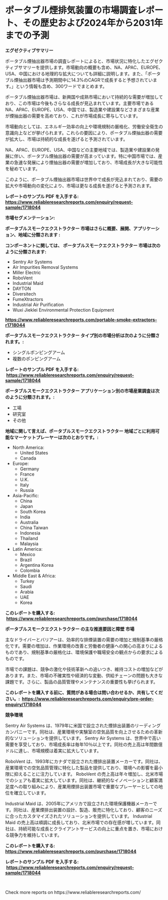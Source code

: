 <p><h1>ポータブル煙排気装置の市場調査レポート、その歴史および2024年から2031年までの予測</h1></p><p><strong>エグゼクティブサマリー</strong></p>
<p><p>ポータブル煙抽出器市場の調査レポートによると、市場状況に特化したエグゼクティブサマリーを提供します。市場動向の概要も含め、NA、APAC、EUROPE、USA、中国における地理的な拡大についても詳細に説明します。また、「ポータブル煙抽出器市場は予測期間中に14.3%のCAGRで成長すると予想されています。」という情報も含め、300ワードでまとめます。</p><p>ポータブル煙抽出器市場は、新興国や成熟市場において持続的な需要が増加しており、この市場は今後もさらなる成長が見込まれています。主要市場であるNA、APAC、EUROPE、USA、中国では、製造業や建設業などさまざまな産業が煙抽出器の需要を高めており、これが市場成長に寄与しています。</p><p>市場動向としては、エネルギー効率の向上や環境規制の厳格化、労働安全衛生の意識向上などが挙げられます。これらの要因により、ポータブル煙抽出器の需要が拡大し、市場は持続的な成長を遂げると予測されています。</p><p>NA、APAC、EUROPE、USA、中国などの主要地域では、製造業や建設業の発展に伴い、ポータブル煙抽出器の需要が高まっています。特に中国市場では、産業の急速な発展により煙抽出器の需要が増加しており、市場成長が大きな可能性を秘めています。</p><p>このように、ポータブル煙抽出器市場は世界中で成長が見込まれており、需要の拡大や市場動向の変化により、市場は更なる成長を遂げると予測されます。</p></p>
<p><strong>レポートのサンプル PDF を入手する: <a href="https://www.reliableresearchreports.com/enquiry/request-sample/1718044">https://www.reliableresearchreports.com/enquiry/request-sample/1718044</a></strong></p>
<p><strong>市場セグメンテーション:</strong></p>
<p><strong> ポータブルスモークエクストラクター 市場はさらに概要、展開、アプリケーション、地域に分類されます :</strong></p>
<p><strong>コンポーネントに関しては、 ポータブルスモークエクストラクター 市場は次のように分類されます: &nbsp;</strong></p>
<p><ul><li>Sentry Air Systems</li><li>Air Impurities Removal Systems</li><li>Miller Electric</li><li>RoboVent</li><li>Industrial Maid</li><li>DAYTON</li><li>Diversitech</li><li>FumeXtractors</li><li>Industrial Air Purification</li><li>Wuxi Jieklei Environmental Protection Equipment</li></ul></p>
<p><strong><a href="https://www.reliableresearchreports.com/portable-smoke-extractors-r1718044">https://www.reliableresearchreports.com/portable-smoke-extractors-r1718044</a></strong></p>
<p><strong> ポータブルスモークエクストラクター タイプ別の市場分析は次のように分類されます。:</strong></p>
<p><ul><li>シングルポンピングアーム</li><li>複数のポンピングアーム</li></ul></p>
<p><strong>レポートのサンプル PDF を入手する: &nbsp;<a href="https://www.reliableresearchreports.com/enquiry/request-sample/1718044">https://www.reliableresearchreports.com/enquiry/request-sample/1718044</a></strong></p>
<p><strong> ポータブルスモークエクストラクター アプリケーション別の市場産業調査は次のように分類されます。:</strong></p>
<p><ul><li>工場</li><li>研究室</li><li>その他</li></ul></p>
<p><strong>地域に関して言えば、ポータブルスモークエクストラクター 地域ごとに利用可能なマーケットプレーヤーは次のとおりです。:</strong></p>
<p><ul>
    <li>
        North America:
        <ul>
            <li>United States</li>
            <li>Canada</li>
        </ul>
    </li>
    <li>
        Europe:
        <ul>
            <li>Germany</li>
            <li>France</li>
            <li>U.K.</li>
            <li>Italy</li>
            <li>Russia</li>
        </ul>
    </li>
    <li>
        Asia-Pacific:
        <ul>
            <li>China</li>
            <li>Japan</li>
            <li>South Korea</li>
            <li>India</li>
            <li>Australia</li>
            <li>China Taiwan</li>
            <li>Indonesia</li>
            <li>Thailand</li>
            <li>Malaysia</li>
        </ul>
    </li>
    <li>
        Latin America:
        <ul>
            <li>Mexico</li>
            <li>Brazil</li>
            <li>Argentina Korea</li>
            <li>Colombia</li>
        </ul>
    </li>
    <li>
        Middle East & Africa:
        <ul>
            <li>Turkey</li>
            <li>Saudi</li>
            <li>Arabia</li>
            <li>UAE</li>
            <li>Korea</li>
        </ul>
    </li>
    </ul></p>
<p><strong>このレポートを購入する: &nbsp;<a href="https://www.reliableresearchreports.com/purchase/1718044">https://www.reliableresearchreports.com/purchase/1718044</a></strong></p>
<p><strong>ポータブルスモークエクストラクター の主な推進要因と障壁 市場</strong></p>
<p><p>主なドライバーとバリアーは、効率的な排煙装置の需要の増加と規制基準の厳格化です。需要の増加は、作業環境の改善と労働者の健康への関心の高まりによるものであり、規制基準の厳格化は、環境保護や職場安全の観点からの要求によるものです。</p><p>市場での課題は、競争の激化や技術革新への追いつき、維持コストの増加などがあります。また、市場の不確実性や経済的な変動、供給チェーンの問題も大きな課題です。さらに、製品の品質管理やメンテナンスの重要性も挙げられます。</p></p>
<p><strong>このレポートを購入する前に、質問がある場合は問い合わせるか、共有してください。:&nbsp; <a href="https://www.reliableresearchreports.com/enquiry/pre-order-enquiry/1718044">https://www.reliableresearchreports.com/enquiry/pre-order-enquiry/1718044</a></strong></p>
<p><strong>競争環境</strong></p>
<p><p>Sentry Air Systems は、1979年に米国で設立された煙排出装置のリーディングカンパニーです。同社は、産業環境や実験室の空気品質を向上させるための革新的なソリューションを提供しています。 Sentry Air Systems は、世界中で高い需要を享受しており、市場成長率は毎年10％以上です。同社の売上高は年間数億ドルに達し、市場規模は着実に拡大しています。</p><p>RoboVent は、1993年にカナダで設立された煙排出装置メーカーです。同社は、産業環境での空気品質管理に特化した製品を提供しており、環境への影響を最小限に抑えることに注力しています。 RoboVent の売上高は年々増加し、北米市場でのシェアも着実に拡大しています。同社は、継続的なイノベーションと顧客満足度への取り組みにより、産業用煙排出装置市場で重要なプレーヤーとしての地位を確立しています。</p><p>Industrial Maid は、2005年にアメリカで設立された環境保護機器メーカーです。同社は、産業煙排出装置の設計、製造、販売に特化しており、顧客のニーズに合ったカスタマイズされたソリューションを提供しています。 Industrial Maid の売上高は順調に成長しており、北米市場での存在感が増しています。同社は、持続可能な成長とクライアントサービスの向上に重点を置き、市場における競争力を維持しています。</p></p>
<p><strong>このレポートを購入する: &nbsp; <a href="https://www.reliableresearchreports.com/purchase/1718044">https://www.reliableresearchreports.com/purchase/1718044</a></strong></p>
<p><strong>レポートのサンプル PDF を入手する: &nbsp;<a href="https://www.reliableresearchreports.com/enquiry/request-sample/1718044">https://www.reliableresearchreports.com/enquiry/request-sample/1718044</a></strong><strong></strong></p>
<p>&nbsp;</p>
<p>Check more reports on https://www.reliableresearchreports.com/</p>